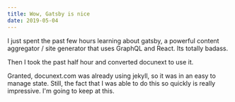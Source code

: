 ```yaml
---
title: Wow, Gatsby is nice
date: 2019-05-04
---
```


I just spent the past few hours learning about gatsby, a powerful content
aggregator / site generator that uses GraphQL and React. Its totally badass.

Then I took the past half hour and converted docunext to use it.

Granted, docunext.com was already using jekyll, so it was in an easy to manage
state. Still, the fact that I was able to do this so quickly is really
impressive. I'm going to keep at this.
